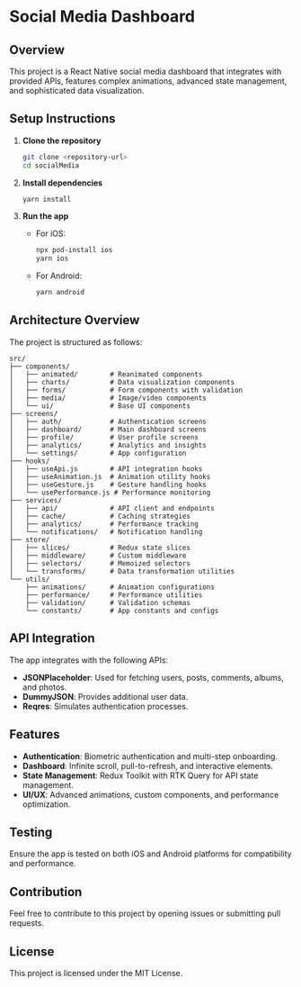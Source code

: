 # Social Media Dashboard

## Overview

This project is a React Native social media dashboard that integrates with provided APIs, features complex animations, advanced state management, and sophisticated data visualization.

## Setup Instructions

1. **Clone the repository**

   ```bash
   git clone <repository-url>
   cd socialMedia
   ```

2. **Install dependencies**

   ```bash
   yarn install
   ```

3. **Run the app**
   - For iOS:
     ```bash
     npx pod-install ios
     yarn ios
     ```
   - For Android:
     ```bash
     yarn android
     ```

## Architecture Overview

The project is structured as follows:

```
src/
├── components/
│   ├── animated/        # Reanimated components
│   ├── charts/          # Data visualization components
│   ├── forms/           # Form components with validation
│   ├── media/           # Image/video components
│   └── ui/              # Base UI components
├── screens/
│   ├── auth/            # Authentication screens
│   ├── dashboard/       # Main dashboard screens
│   ├── profile/         # User profile screens
│   ├── analytics/       # Analytics and insights
│   └── settings/        # App configuration
├── hooks/
│   ├── useApi.js        # API integration hooks
│   ├── useAnimation.js  # Animation utility hooks
│   ├── useGesture.js    # Gesture handling hooks
│   └── usePerformance.js # Performance monitoring
├── services/
│   ├── api/             # API client and endpoints
│   ├── cache/           # Caching strategies
│   ├── analytics/       # Performance tracking
│   └── notifications/   # Notification handling
├── store/
│   ├── slices/          # Redux state slices
│   ├── middleware/      # Custom middleware
│   ├── selectors/       # Memoized selectors
│   └── transforms/      # Data transformation utilities
└── utils/
    ├── animations/      # Animation configurations
    ├── performance/     # Performance utilities
    ├── validation/      # Validation schemas
    └── constants/       # App constants and configs
```

## API Integration

The app integrates with the following APIs:

- **JSONPlaceholder**: Used for fetching users, posts, comments, albums, and photos.
- **DummyJSON**: Provides additional user data.
- **Reqres**: Simulates authentication processes.

## Features

- **Authentication**: Biometric authentication and multi-step onboarding.
- **Dashboard**: Infinite scroll, pull-to-refresh, and interactive elements.
- **State Management**: Redux Toolkit with RTK Query for API state management.
- **UI/UX**: Advanced animations, custom components, and performance optimization.

## Testing

Ensure the app is tested on both iOS and Android platforms for compatibility and performance.

## Contribution

Feel free to contribute to this project by opening issues or submitting pull requests.

## License

This project is licensed under the MIT License.

